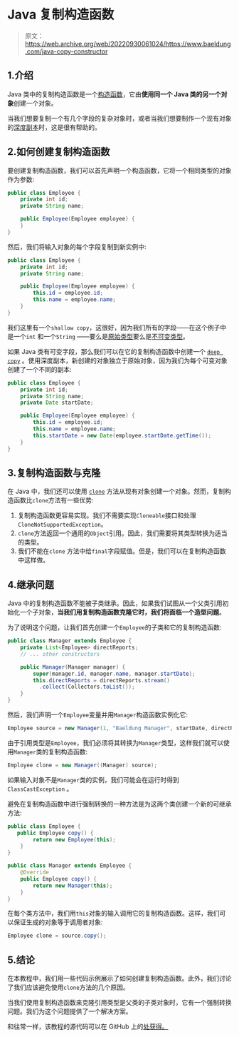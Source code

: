 # Java 复制构造函数

> 原文：<https://web.archive.org/web/20220930061024/https://www.baeldung.com/java-copy-constructor>

## 1.介绍

Java 类中的复制构造函数是一个[构造函数](/web/20221231135948/https://www.baeldung.com/java-constructors)，它由**使用同一个 Java 类的另一个对象**创建一个对象。

当我们想要复制一个有几个字段的复杂对象时，或者当我们想要制作一个现有对象的[深度副本](/web/20221231135948/https://www.baeldung.com/java-deep-copy)时，这是很有帮助的。

## 2.如何创建复制构造函数

要创建复制构造函数，我们可以首先声明一个构造函数，它将一个相同类型的对象作为参数:

```java
public class Employee {
    private int id;
    private String name;

    public Employee(Employee employee) {
    }
}
```

然后，我们将输入对象的每个字段复制到新实例中:

```java
public class Employee {
    private int id;
    private String name;

    public Employee(Employee employee) {
        this.id = employee.id;
        this.name = employee.name;
    }
}
```

我们这里有一个`shallow copy`，这很好，因为我们所有的字段——在这个例子中是一个`int` 和一个`String` ——要么是[原始类型](/web/20221231135948/https://www.baeldung.com/java-primitives)要么是[不可变类型](/web/20221231135948/https://www.baeldung.com/java-immutable-object)。

如果 Java 类有可变字段，那么我们可以在它的复制构造函数中创建一个 [`deep copy`](/web/20221231135948/https://www.baeldung.com/java-deep-copy) 。使用深度副本，新创建的对象独立于原始对象，因为我们为每个可变对象创建了一个不同的副本:

```java
public class Employee {
    private int id;
    private String name;
    private Date startDate;

    public Employee(Employee employee) {
        this.id = employee.id;
        this.name = employee.name;
        this.startDate = new Date(employee.startDate.getTime());
    }
}
```

## 3.复制构造函数与克隆

在 Java 中，我们还可以使用 [`clone`](/web/20221231135948/https://www.baeldung.com/java-deep-copy) 方法从现有对象创建一个对象。然而，复制构造函数比`clone`方法有一些优势:

1.  复制构造函数更容易实现。我们不需要实现`Cloneable`接口和处理`CloneNotSupportedException`。
2.  `clone`方法返回一个通用的`Object`引用。因此，我们需要将其类型转换为适当的类型。
3.  我们不能在`clone` 方法中给`final`字段赋值。但是，我们可以在复制构造函数中这样做。

## 4.继承问题

Java 中的复制构造函数不能被子类继承。因此，如果我们试图从一个父类引用初始化一个子对象，**当我们用复制构造函数克隆它时，我们将面临一个造型问题**。

为了说明这个问题，让我们首先创建一个`Employee`的子类和它的复制构造函数:

```java
public class Manager extends Employee {
    private List<Employee> directReports;
    // ... other constructors

    public Manager(Manager manager) {
        super(manager.id, manager.name, manager.startDate);
        this.directReports = directReports.stream()
          .collect(Collectors.toList());
    }
} 
```

然后，我们声明一个`Employee`变量并用`Manager`构造函数实例化它:

```java
Employee source = new Manager(1, "Baeldung Manager", startDate, directReports);
```

由于引用类型是`Employee`，我们必须将其转换为`Manager`类型，这样我们就可以使用`Manager`类的复制构造函数:

```java
Employee clone = new Manager((Manager) source);
```

如果输入对象不是`Manager`类的实例，我们可能会在运行时得到`ClassCastException` 。

避免在复制构造函数中进行强制转换的一种方法是为这两个类创建一个新的可继承方法:

```java
public class Employee {
   public Employee copy() {
        return new Employee(this);
    }
}

public class Manager extends Employee {
    @Override
    public Employee copy() {
        return new Manager(this);
    }
}
```

在每个类方法中，我们用`this`对象的输入调用它的复制构造函数。这样，我们可以保证生成的对象等于调用者对象:

```java
Employee clone = source.copy();
```

## 5.结论

在本教程中，我们用一些代码示例展示了如何创建复制构造函数。此外，我们讨论了我们应该避免使用`clone`方法的几个原因。

当我们使用复制构造函数来克隆引用类型是父类的子类对象时，它有一个强制转换问题。我们为这个问题提供了一个解决方案。

和往常一样，该教程的源代码可以在 GitHub 上的[处获得。](https://web.archive.org/web/20221231135948/https://github.com/eugenp/tutorials/tree/master/core-java-modules/core-java-lang-oop-constructors)